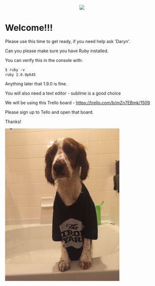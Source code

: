<p align="center"><img src ="http://theironyard.com/images/home/tiy-logo.png" /></p>

# Welcome!!!

Please use this time to get ready, if you need help ask 'Daryn'.

Can you please make sure you have Ruby installed. 

You can verify this in the console with:
```
$ ruby -v
ruby 2.0.0p645
```

Anything later that 1.9.0 is fine.

You will also need a text editor - sublime is a good choice

We will be using this Trello board - https://trello.com/b/mZn7EBmk/1509

Please sign up to Tello and open that board. 

Thanks!

<img src="images/tiy_dog.JPG" alt="Basic App" height="500px" >